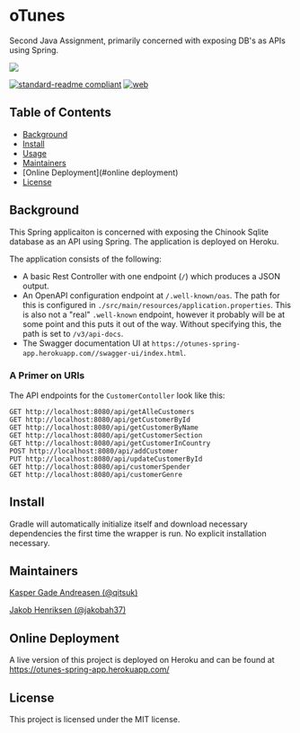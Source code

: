 # oTunes
Second Java Assignment, primarily concerned with exposing DB's as APIs using Spring.

<img src="https://images.macrumors.com/t/vMbr05RQ60tz7V_zS5UEO9SbGR0=/1600x900/smart/article-new/2018/05/apple-music-note.jpg"/>

[![standard-readme compliant](https://img.shields.io/badge/standard--readme-OK-green.svg?style=flat-square)](https://github.com/RichardLitt/standard-readme)
[![web](https://img.shields.io/static/v1?logo=heroku&message=Online&label=Heroku&color=430098)](https://otunes-spring-app.herokuapp.com/)

## Table of Contents

- [Background](#background)
- [Install](#install)
- [Usage](#usage)
- [Maintainers](#maintainers)
- [Online Deployment](#online deployment)
- [License](#license)

## Background

This Spring applicaiton is concerned with exposing the Chinook Sqlite database as an API using Spring. The application is deployed on Heroku.

The application consists of the following:

- A basic Rest Controller with one endpoint (`/`) which produces a JSON output.
- An OpenAPI configuration endpoint at `/.well-known/oas`. The path for this is configured in `./src/main/resources/application.properties`. This is also not a "real" `.well-known` endpoint, however it probably will be at some point and this puts it out of the way. Without specifying this, the path is set to `/v3/api-docs`.
- The Swagger documentation UI at `https://otunes-spring-app.herokuapp.com//swagger-ui/index.html`.

### A Primer on URIs

The API endpoints for the `CustomerContoller` look like this:

```
GET http://localhost:8080/api/getAlleCustomers
GET http://localhost:8080/api/getCustomerById
GET http://localhost:8080/api/getCustomerByName
GET http://localhost:8080/api/getCustomerSection
GET http://localhost:8080/api/getCustomerInCountry
POST http://localhost:8080/api/addCustomer
PUT http://localhost:8080/api/updateCustomerById
GET http://localhost:8080/api/customerSpender
GET http://localhost:8080/api/customerGenre
```

## Install

Gradle will automatically initialize itself and download necessary dependencies the first time the wrapper is run. No explicit installation necessary.

## Maintainers

[Kasper Gade Andreasen (@qitsuk)](https://github.com/qitsuk)

[Jakob Henriksen (@jakobah37)](https://gitlab.com/jakobah37)

## Online Deployment

A live version of this project is deployed on Heroku and can be found at https://otunes-spring-app.herokuapp.com/

## License

This project is licensed under the MIT license.

